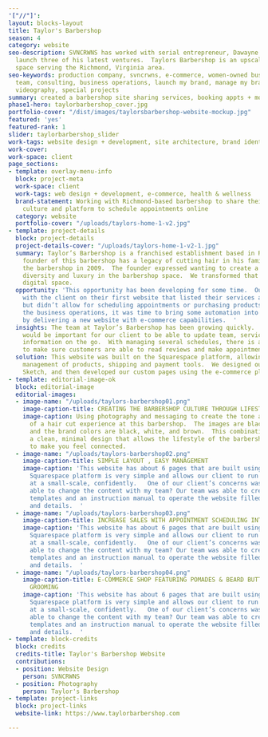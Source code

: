```yaml
---
'["//"]': 
layout: blocks-layout
title: Taylor's Barbershop
season: 4
category: website
seo-description: SVNCRWNS has worked with serial entrepreneur, Dawayne Taylor, to
  launch three of his latest ventures.  Taylors Barbershop is an upscale barbershop
  space serving the Richmond, Virginia area.
seo-keywords: production company, svncrwns, e-commerce, women-owned businesses, creative
  team, consulting, business operations, launch my brand, manage my brand, photography,
  videography, special projects
summary: created a barbershop site sharing services, booking appts + more
phase1-hero: taylorbarbershop_cover.jpg
portfolio-cover: "/dist/images/taylorsbarbershop-website-mockup.jpg"
featured: 'yes'
featured-rank: 1
slider: taylorbarbershop_slider
work-tags: website design + development, site architecture, brand identity
work-cover: 
work-space: client
page_sections:
- template: overlay-menu-info
  block: project-meta
  work-space: client
  work-tags: web design + development, e-commerce, health & wellness
  brand-statement: Working with Richmond-based barbershop to share their barbershop
    culture and platform to schedule appointments online
  category: website
  portfolio-cover: "/uploads/taylors-home-1-v2.jpg"
- template: project-details
  block: project-details
  project-details-cover: "/uploads/taylors-home-1-v2-1.jpg"
  summary: Taylor’s Barbershop is a franchised establishment based in Richmond, Virginia.  The
    founder of this barbershop has a legacy of cutting hair in his family, and founded
    the barbershop in 2009.  The founder expressed wanting to create a culture of
    diversity and luxury in the barbershop space.  We transformed that idea into the
    digital space.
  opportunity: 'This opportunity has been developing for some time.  Our team worked
    with the client on their first website that listed their services and pricing
    but didn’t allow for scheduling appointments or purchasing products.  After optimizing
    the business operations, it was time to bring some automation into the workflow
    by delivering a new website with e-commerce capabilities.  '
  insights: The team at Taylor’s Barbershop has been growing quickly.  We knew it
    would be important for our client to be able to update team, service and product
    information on the go.  With managing several schedules, there is a great opportunity
    to make sure customers are able to read reviews and make appointments easily.
  solution: This website was built on the Squarespace platform, allowing for easy
    management of products, shipping and payment tools.  We designed our website using
    Sketch, and then developed our custom pages using the e-commerce platform.
- template: editorial-image-ok
  block: editorial-image
  editorial-images:
  - image-name: "/uploads/taylors-barbershop01.png"
    image-caption-title: CREATING THE BARBERSHOP CULTURE THROUGH LIFESTYLE PHOTOGRAPHY
    image-caption: Using photography and messaging to create the tone and experience
      of a hair cut experience at this barbershop.  The images are black and white,
      and the brand colors are black, white, and brown.  This combination creates
      a clean, minimal design that allows the lifestyle of the barbershop imagery
      to make you feel connected.
  - image-name: "/uploads/taylors-barbershop02.png"
    image-caption-title: SIMPLE LAYOUT , EASY MANAGEMENT
    image-caption: 'This website has about 6 pages that are built using components.  The
      Squarespace platform is very simple and allows our client to run their store
      at a small-scale, confidently.   One of our client’s concerns was: will I be
      able to change the content with my team? Our team was able to create simple
      templates and an instruction manual to operate the website filled with screenshots
      and details.  '
  - image-name: "/uploads/taylors-barbershop03.png"
    image-caption-title: INCREASE SALES WITH APPOINTMENT SCHEDULING INTEGRATION
    image-caption: 'This website has about 6 pages that are built using components.  The
      Squarespace platform is very simple and allows our client to run their store
      at a small-scale, confidently.   One of our client’s concerns was: will I be
      able to change the content with my team? Our team was able to create simple
      templates and an instruction manual to operate the website filled with screenshots
      and details.  '
  - image-name: "/uploads/taylors-barbershop04.png"
    image-caption-title: E-COMMERCE SHOP FEATURING POMADES & BEARD BUTTERS FOR MENS
      GROOMING
    image-caption: 'This website has about 6 pages that are built using components.  The
      Squarespace platform is very simple and allows our client to run their store
      at a small-scale, confidently.   One of our client’s concerns was: will I be
      able to change the content with my team? Our team was able to create simple
      templates and an instruction manual to operate the website filled with screenshots
      and details.  '
- template: block-credits
  block: credits
  credits-title: Taylor's Barbershop Website
  contributions:
  - position: Website Design
    person: SVNCRWNS
  - position: Photography
    person: Taylor's Barbershop
- template: project-links
  block: project-links
  website-link: https://www.taylorbarbershop.com

---
```

